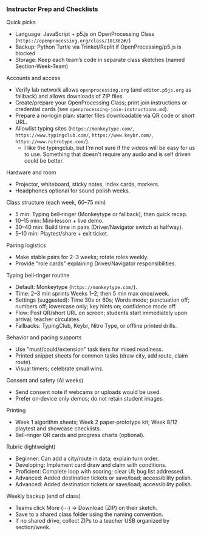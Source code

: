 ### Instructor Prep and Checklists

Quick picks
- Language: JavaScript + p5.js on OpenProcessing Class (`https://openprocessing.org/class/101362#/`)
- Backup: Python Turtle via Trinket/Replit if OpenProcessing/p5.js is blocked
- Storage: Keep each team’s code in separate class sketches (named Section-Week-Team)

Accounts and access
- Verify lab network allows `openprocessing.org` (and `editor.p5js.org` as fallback) and allows downloads of ZIP files.
- Create/prepare your OpenProcessing Class; print join instructions or credential cards (see `openprocessing-join-instructions.md`).
- Prepare a no‑login plan: starter files downloadable via QR code or short URL.
- Allowlist typing sites (`https://monkeytype.com/`, `https://www.typingclub.com/`, `https://www.keybr.com/`, `https://www.nitrotype.com/`).
  - I like the typingclub, but I'm not sure if the videos will be easy for us to use. Something that doesn't require any audio and is self driven could be better.

Hardware and room
- Projector, whiteboard, sticky notes, index cards, markers.
- Headphones optional for sound polish weeks.

Class structure (each week, 60–75 min)
- 5 min: Typing bell‑ringer (Monkeytype or fallback), then quick recap.
- 10–15 min: Mini‑lesson + live demo.
- 30–40 min: Build time in pairs (Driver/Navigator switch at halfway).
- 5–10 min: Playtest/share + exit ticket.

Pairing logistics
- Make stable pairs for 2–3 weeks; rotate roles weekly.
- Provide "role cards" explaining Driver/Navigator responsibilities.

Typing bell‑ringer routine
- Default: Monkeytype (`https://monkeytype.com/`).
- Time: 2–3 min sprints Weeks 1–2; then 5 min max once/week.
- Settings (suggested): Time 30s or 60s; Words mode; punctuation off; numbers off; lowercase only; key hints on; confidence mode off.
- Flow: Post QR/short URL on screen; students start immediately upon arrival; teacher circulates.
- Fallbacks: TypingClub, Keybr, Nitro Type, or offline printed drills.

Behavior and pacing supports
- Use "must/could/extension" task tiers for mixed readiness.
- Printed snippet sheets for common tasks (draw city, add route, claim route).
- Visual timers; celebrate small wins.

Consent and safety (AI weeks)
- Send consent note if webcams or uploads would be used.
- Prefer on‑device only demos; do not retain student images.

Printing
- Week 1 algorithm sheets; Week 2 paper‑prototype kit; Week 8/12 playtest and showcase checklists.
- Bell‑ringer QR cards and progress charts (optional).

Rubric (lightweight)
- Beginner: Can add a city/route in data; explain turn order.
- Developing: Implement card draw and claim with conditions.
- Proficient: Complete loop with scoring; clear UI; bug list addressed.
- Advanced: Added destination tickets or save/load; accessibility polish.
 - Advanced: Added destination tickets or save/load; accessibility polish.

Weekly backup (end of class)
- Teams click More (⋯) → Download (ZIP) on their sketch.
- Save to a shared class folder using the naming convention.
- If no shared drive, collect ZIPs to a teacher USB organized by section/week.

